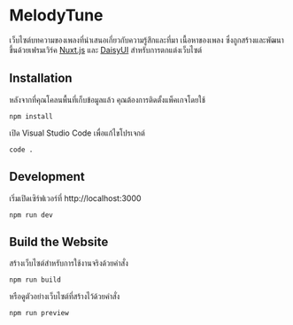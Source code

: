 # MelodyTune

เว็บไซต์บทความของเพลงที่นำเสนอเกี่ยวกับความรู้สึกและที่มา เนื้อหาของเพลง ซึ่งถูกสร้างและพัฒนาขึ้นด้วยเฟรมเวิร์ค [Nuxt.js](https://nuxt.com/) และ [DaisyUI](https://daisyui.com/) สำหรับการตกแต่งเว็บไซต์

## Installation

หลังจากที่คุณโคลนพื้นที่เก็บข้อมูลแล้ว คุณต้องการติดตั้งแพ็คเกจโดยใช้

```shell
npm install
```

เปิด Visual Studio Code เพื่อแก้ไขโปรเจกต์

```shell
code .
```

## Development

เริ่มเปิดเซิร์ฟเวอร์ที่ http://localhost:3000

```shell
npm run dev
```

## Build the Website

สร้างเว็บไซต์สำหรับการใช้งานจริงด้วยคำสั่ง

```shell
npm run build
```

หรือดูตัวอย่างเว็บไซต์ที่สร้างไว้ด้วยคำสั่ง

```shell
npm run preview
```
